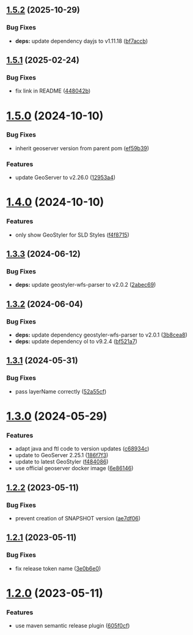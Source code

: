 ## [1.5.2](https://github.com/geostyler/geostyler-geoserver-plugin/compare/v1.5.1...v1.5.2) (2025-10-29)


### Bug Fixes

* **deps:** update dependency dayjs to v1.11.18 ([bf7accb](https://github.com/geostyler/geostyler-geoserver-plugin/commit/bf7accb72c35db273b9e6b104e918311b89ba322))

## [1.5.1](https://github.com/geostyler/geostyler-geoserver-plugin/compare/v1.5.0...v1.5.1) (2025-02-24)


### Bug Fixes

* fix link in README ([448042b](https://github.com/geostyler/geostyler-geoserver-plugin/commit/448042baa42b5805829e853dcdaabf244aae07e0))

# [1.5.0](https://github.com/geostyler/geostyler-geoserver-plugin/compare/v1.4.0...v1.5.0) (2024-10-10)


### Bug Fixes

* inherit geoserver version from parent pom ([ef59b39](https://github.com/geostyler/geostyler-geoserver-plugin/commit/ef59b39c5cf796146b5ef8bcc9c884f0aef25600))


### Features

* update GeoServer to v2.26.0 ([12953a4](https://github.com/geostyler/geostyler-geoserver-plugin/commit/12953a4d0d4516d131a68fd6550f1fbf135185e3))

# [1.4.0](https://github.com/geostyler/geostyler-geoserver-plugin/compare/v1.3.3...v1.4.0) (2024-10-10)


### Features

* only show GeoStyler for SLD Styles ([f4f8715](https://github.com/geostyler/geostyler-geoserver-plugin/commit/f4f871544d92175a84fc6a4413c1920e519be9cf))

## [1.3.3](https://github.com/geostyler/geostyler-geoserver-plugin/compare/v1.3.2...v1.3.3) (2024-06-12)


### Bug Fixes

* **deps:** update geostyler-wfs-parser to v2.0.2 ([2abec69](https://github.com/geostyler/geostyler-geoserver-plugin/commit/2abec69b3318a7e64b1a658dc482d1a2100fa615))

## [1.3.2](https://github.com/geostyler/geostyler-geoserver-plugin/compare/v1.3.1...v1.3.2) (2024-06-04)


### Bug Fixes

* **deps:** update dependency geostyler-wfs-parser to v2.0.1 ([3b8cea8](https://github.com/geostyler/geostyler-geoserver-plugin/commit/3b8cea8654d349fbd621318c532e3a64390c7e3d))
* **deps:** update dependency ol to v9.2.4 ([bf521a7](https://github.com/geostyler/geostyler-geoserver-plugin/commit/bf521a7e8ecc5b05adf3dbf43a2577cdb52954da))

## [1.3.1](https://github.com/geostyler/geostyler-geoserver-plugin/compare/v1.3.0...v1.3.1) (2024-05-31)


### Bug Fixes

* pass layerName correctly ([52a55cf](https://github.com/geostyler/geostyler-geoserver-plugin/commit/52a55cf21cae3d373e88329f882844152528a88c))

# [1.3.0](https://github.com/geostyler/geostyler-geoserver-plugin/compare/v1.2.2...v1.3.0) (2024-05-29)


### Features

* adapt java and ftl code to version updates ([c68934c](https://github.com/geostyler/geostyler-geoserver-plugin/commit/c68934cccf2334278d297fb430b0277f9155be0c))
* update to GeoServer 2.25.1 ([186f7f3](https://github.com/geostyler/geostyler-geoserver-plugin/commit/186f7f379a87fc989996aa59f4cd24bdecc74f31))
* update to latest GeoStyler ([f484086](https://github.com/geostyler/geostyler-geoserver-plugin/commit/f4840868c0ef8d8341920f730bb3267bacabb431))
* use official geoserver docker image ([6e86146](https://github.com/geostyler/geostyler-geoserver-plugin/commit/6e861462a4f56afe82be660a7ba50c15c6063a28))

## [1.2.2](https://github.com/geostyler/geostyler-geoserver-plugin/compare/v1.2.1...v1.2.2) (2023-05-11)


### Bug Fixes

* prevent creation of SNAPSHOT version ([ae7df06](https://github.com/geostyler/geostyler-geoserver-plugin/commit/ae7df06d55a359c9cbf12be16257ee106cce9eb7))

## [1.2.1](https://github.com/geostyler/geostyler-geoserver-plugin/compare/v1.2.0...v1.2.1) (2023-05-11)


### Bug Fixes

* fix release token name ([3e0b6e0](https://github.com/geostyler/geostyler-geoserver-plugin/commit/3e0b6e02bca135fbbc1fba07d11f30bafa7ad20e))

# [1.2.0](https://github.com/geostyler/geostyler-geoserver-plugin/compare/v1.1.0...v1.2.0) (2023-05-11)


### Features

* use maven semantic release plugin ([605f0cf](https://github.com/geostyler/geostyler-geoserver-plugin/commit/605f0cf3ea1fcf2f089a6b3d26eec2c124e9b2db))
